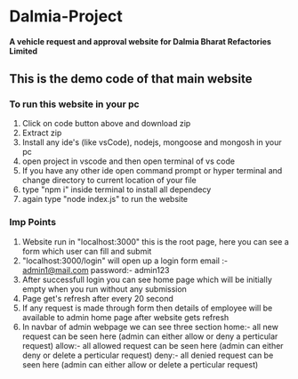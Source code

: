 # Dalmia-Project
#### A vehicle request and approval website for Dalmia Bharat Refactories Limited

## This is the demo code of that main website 

### To run this website in your pc 

1. Click on code button above and download zip
2. Extract zip 
3. Install any ide's (like vsCode), nodejs, mongoose and mongosh in your pc
4. open project in vscode and then open terminal of vs code
5. If you have any other ide open command prompt or hyper terminal and change directory to current location of your file
6. type "npm i" inside terminal to install all dependecy
7. again type "node index.js" to run the website

### Imp Points

1. Website run in "localhost:3000" this is the root page, here you can see a form which user can fill and submit 
2. "localhost:3000/login" will open up a login form 
    email :- admin1@mail.com
    password:- admin123
3. After successfull login you can see home page which will be initially empty when you run without any submission 
4. Page get's refresh after every 20 second
4. If any request is made through form then details of employee will be available to admin home page after website gets refresh
5. In navbar of admin webpage we can see three section
    home:- all new request can be seen here (admin can either allow or deny a perticular request)
    allow:- all allowed request can be seen here (admin can either deny or delete a perticular request)
    deny:- all denied request can be seen here (admin can either allow or delete a perticular request)
    
